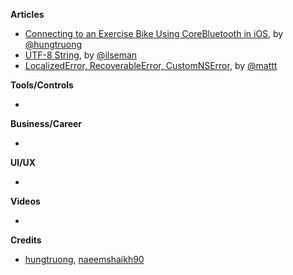 
**Articles**

* [Connecting to an Exercise Bike Using CoreBluetooth in iOS](https://medium.com/@hungtruong/making-an-ios-zwift-clone-to-save-15-a-month-part-1-core-bluetooth-9925bba79f7a), by [@hungtruong](https://twitter.com/hungtruong)
* [UTF-8 String](https://swift.org/blog/utf8-string/), by [@ilseman](https://twitter.com/ilseman)
* [Localized​Error, Recoverable​Error, Custom​NSError](https://nshipster.com/swift-foundation-error-protocols/), by [@mattt](https://twitter.com/mattt)


**Tools/Controls**

* 

**Business/Career**

* 

**UI/UX**

* 

**Videos**

* 

**Credits**

* [hungtruong](https://twitter.com/hungtruong), [naeemshaikh90](https://github.com/naeemshaikh90)
